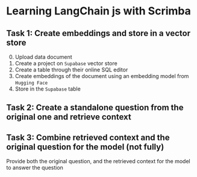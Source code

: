 # Learning LangChain js with Scrimba

## Task 1: Create embeddings and store in a vector store
0. Upload data document
1. Create a project on `Supabase` vector store
2. Create a table through their online SQL editor
3. Create embeddings of the document using an embedding model from `Hugging Face`
4. Store in the `Supabase` table

## Task 2: Create a standalone question from the original one and retrieve context

## Task 3: Combine retrieved context and the original question for the model (not fully)
Provide both the original question, and the retrieved context for the model to answer the question
